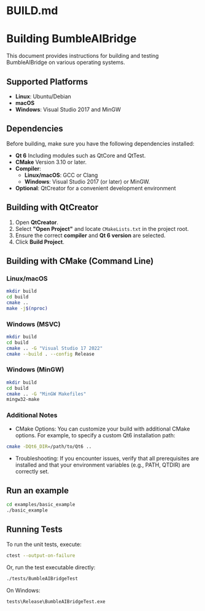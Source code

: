 # BUILD.md

# Building BumbleAIBridge

This document provides instructions for building and testing BumbleAIBridge on various operating systems.

## Supported Platforms
- **Linux**: Ubuntu/Debian
- **macOS**
- **Windows**: Visual Studio 2017 and MinGW

## Dependencies
Before building, make sure you have the following dependencies installed:
- **Qt 6** 
  Including modules such as QtCore and QtTest.
- **CMake** 
  Version 3.10 or later.
- **Compiler**:
  - **Linux/macOS**: GCC or Clang
  - **Windows**: Visual Studio 2017 (or later) or MinGW.
- **Optional**: QtCreator for a convenient development environment

## Building with QtCreator
1. Open **QtCreator**.
2. Select **"Open Project"** and locate `CMakeLists.txt` in the project root.
3. Ensure the correct **compiler** and **Qt 6 version** are selected.
4. Click **Build Project**.

## Building with CMake (Command Line)
### Linux/macOS
```sh
mkdir build
cd build
cmake ..
make -j$(nproc)
```

### Windows (MSVC)
```sh
mkdir build
cd build
cmake .. -G "Visual Studio 17 2022"
cmake --build . --config Release
```

### Windows (MinGW)
```sh
mkdir build
cd build
cmake .. -G "MinGW Makefiles"
mingw32-make
```

### Additional Notes
- CMake Options:
You can customize your build with additional CMake options. For example, to specify a custom Qt6 installation path:
```bash
cmake -DQt6_DIR=/path/to/Qt6 ..
```

- Troubleshooting:
If you encounter issues, verify that all prerequisites are installed and that your environment variables (e.g., PATH, QTDIR) are correctly set.

## Run an example
```sh
cd examples/basic_example
./basic_example
```

## Running Tests
To run the unit tests, execute:

```sh
ctest --output-on-failure
```

Or, run the test executable directly:

```sh
./tests/BumbleAIBridgeTest
```

On Windows:
```sh
tests\Release\BumbleAIBridgeTest.exe
```